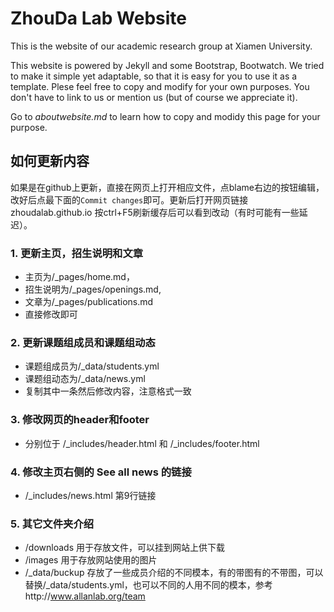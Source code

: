 # ZhouDa Lab Website

This is the website of our academic research group at Xiamen University.

This website is powered by Jekyll and some Bootstrap, Bootwatch. We tried to make it simple yet adaptable, so that it is easy for you to use it as a template. Plese feel free to copy and modify for your own purposes.  You don't have to link to us or mention us (but of course we appreciate it).

Go to *aboutwebsite.md*  to learn how to copy and modidy this page for your purpose. 

## 如何更新内容
如果是在github上更新，直接在网页上打开相应文件，点blame右边的按钮编辑，改好后点最下面的`Commit changes`即可。更新后打开网页链接 zhoudalab.github.io 按ctrl+F5刷新缓存后可以看到改动（有时可能有一些延迟）。  
### 1. 更新主页，招生说明和文章
- 主页为/_pages/home.md，  
- 招生说明为/_pages/openings.md,  
- 文章为/_pages/publications.md  
- 直接修改即可  
### 2. 更新课题组成员和课题组动态
- 课题组成员为/_data/students.yml
- 课题组动态为/_data/news.yml
- 复制其中一条然后修改内容，注意格式一致
### 3. 修改网页的header和footer
- 分别位于 /_includes/header.html 和 /_includes/footer.html
### 4. 修改主页右侧的 See all news 的链接
- /_includes/news.html 第9行链接
### 5. 其它文件夹介绍
- /downloads 用于存放文件，可以挂到网站上供下载
- /images 用于存放网站使用的图片
- /_data/buckup 存放了一些成员介绍的不同模本，有的带图有的不带图，可以替换/_data/students.yml，也可以不同的人用不同的模本，参考http://www.allanlab.org/team
